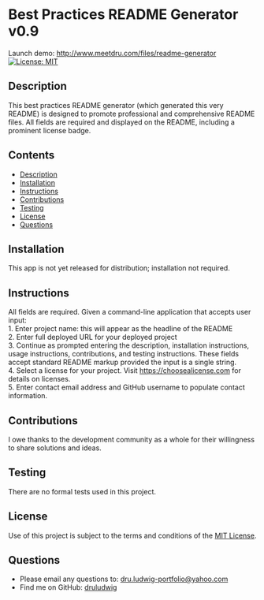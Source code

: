 # Best Practices README Generator v0.9
  Launch demo: <a href="http://www.meetdru.com/files/readme-generator">http://www.meetdru.com/files/readme-generator</a> <br />
  [![License: MIT](https://img.shields.io/badge/License-MIT-yellow.svg)](https://opensource.org/licenses/MIT)<br />
  ## Description<br />
  This best practices README generator (which generated this very README) is designed to promote professional and comprehensive README files. All fields are required and displayed on the README, including a prominent license badge.<br />
  ## Contents
  - [Description](#Description)
  - [Installation](#Installation)
  - [Instructions](#Instructions)
  - [Contributions](#Contributions)
  - [Testing](#Testing)
  - [License](#License)
  - [Questions](#Questions)
 
  ## Installation<br />
  This app is not yet released for distribution; installation not required.<br />
  ## Instructions<br />
  All fields are required. Given a command-line application that accepts user input:<br />1. Enter project name: this will appear as the headline of the README<br />2. Enter full deployed URL for your deployed project<br />3. Continue as prompted entering the description, installation instructions, usage instructions, contributions, and testing instructions. These fields accept standard README markup provided the input is a single string.<br />4. Select a license for your project. Visit <a href=“https://choosealicense.com”>https://choosealicense.com</a> for details on licenses.<br />5. Enter contact email address and GitHub username to populate contact information.<br />
  ## Contributions<br />
  I owe thanks to the development community as a whole for their willingness to share solutions and ideas.<br />
  ## Testing<br />
  There are no formal tests used in this project.<br />
  ## License<br />
  Use of this project is subject to the terms and conditions of the <a href="https://www.mit.edu/~amini/LICENSE.md">MIT License</a>.<br />
  ## Questions<br />
  - Please email any questions to: <a href="mailto:dru.ludwig-portfolio@yahoo.com">dru.ludwig-portfolio@yahoo.com</a>
  - Find me on GitHub: <a href="https://github.com/druludwig">druludwig</a><br />
  <br />
